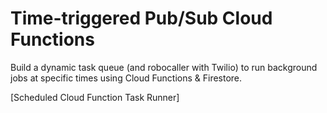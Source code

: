 # Time-triggered Pub/Sub Cloud Functions

Build a dynamic task queue (and robocaller with Twilio) to run background jobs at specific times using Cloud Functions & Firestore.

[Scheduled Cloud Function Task Runner]